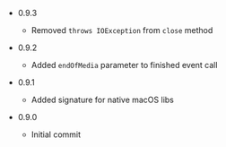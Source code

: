 - 0.9.3
  - Removed `throws IOException` from `close` method


- 0.9.2
  - Added `endOfMedia` parameter to finished event call


- 0.9.1
  - Added signature for native macOS libs


- 0.9.0
  - Initial commit 